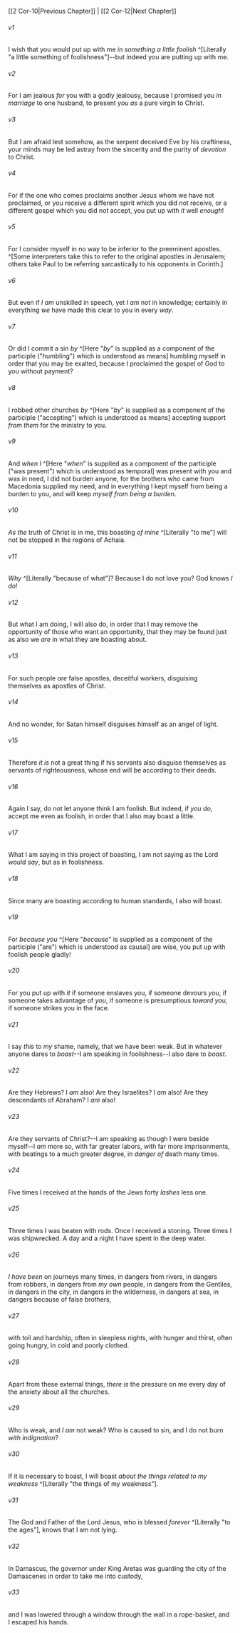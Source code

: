 ﻿---
aliases:
  - 2 Corinthians 11
---

[[2 Cor-10|Previous Chapter]] | [[2 Cor-12|Next Chapter]]

###### v1
I wish that you would put up with me _in something a little foolish_ ^[Literally "a little something of foolishness"]--but indeed you are putting up with me.

###### v2
For I am jealous _for_ you with a godly jealousy, because I promised you _in marriage_ to one husband, to present _you_ _as_ a pure virgin to Christ.

###### v3
But I am afraid lest somehow, as the serpent deceived Eve by his craftiness, your minds may be led astray from the sincerity and the purity of _devotion_ to Christ.

###### v4
For if the one who comes proclaims another Jesus whom we have not proclaimed, or you receive a different spirit which you did not receive, or a different gospel which you did not accept, you put up with _it_ well _enough_!

###### v5
For I consider myself in no way to be inferior to the preeminent apostles. ^[Some interpreters take this to refer to the original apostles in Jerusalem; others take Paul to be referring sarcastically to his opponents in Corinth.]

###### v6
But even if _I am_ unskilled in speech, yet _I am_ not in knowledge; certainly in everything _we_ have made this clear to you in every _way_.

###### v7
Or did I commit a sin _by_ ^[Here "_by_" is supplied as a component of the participle ("humbling") which is understood as means] humbling myself in order that you may be exalted, because I proclaimed the gospel of God to you without payment?

###### v8
I robbed other churches _by_ ^[Here "_by_" is supplied as a component of the participle ("accepting") which is understood as means] accepting support _from them_ for the ministry to you.

###### v9
And _when I_ ^[Here "_when_" is supplied as a component of the participle ("was present") which is understood as temporal] was present with you and was in need, I did not burden anyone, for the brothers who came from Macedonia supplied my need, and in everything I kept myself from being a burden to you, and will keep _myself from being a burden_.

###### v10
_As the_ truth of Christ is in me, this boasting _of mine_ ^[Literally "to me"] will not be stopped in the regions of Achaia.

###### v11
_Why_ ^[Literally "because of what"]? Because I do not love you? God knows _I do_!

###### v12
But what I am doing, I will also do, in order that I may remove the opportunity of those who want an opportunity, that they may be found just as also we _are_ in what they are boasting about.

###### v13
For such people _are_ false apostles, deceitful workers, disguising themselves as apostles of Christ.

###### v14
And no wonder, for Satan himself disguises himself as an angel of light.

###### v15
Therefore _it is_ not a great thing if his servants also disguise themselves as servants of righteousness, whose end will be according to their deeds.

###### v16
Again I say, do not let anyone think I am foolish. But indeed, if _you do_, accept me even as foolish, in order that I also may boast a little.

###### v17
What I am saying in this project of boasting, I am not saying as the Lord _would say_, but as in foolishness.

###### v18
Since many are boasting according to human standards, I also will boast.

###### v19
For _because you_ ^[Here "_because_" is supplied as a component of the participle ("are") which is understood as causal] are wise, you put up with foolish people gladly!

###### v20
For you put up with _it_ if someone enslaves you, if someone devours _you_, if someone takes advantage of _you_, if someone is presumptious _toward you_, if someone strikes you in the face.

###### v21
I say _this_ to _my_ shame, namely, that we have been weak.
But in whatever anyone dares to _boast_--I am speaking in foolishness--I also dare to _boast_.

###### v22
Are they Hebrews? I _am_ also! Are they Israelites? I _am_ also! Are they descendants of Abraham? I _am_ also!

###### v23
Are they servants of Christ?--I am speaking as though I were beside myself--I _am_ more so, with far greater labors, with far more imprisonments, with beatings to a much greater degree, in _danger of_ death many times.

###### v24
Five times I received at the hands of the Jews forty _lashes_ less one.

###### v25
Three times I was beaten with rods. Once I received a stoning. Three times I was shipwrecked. A day and a night I have spent in the deep water.

###### v26
_I have been_ on journeys many times, in dangers from rivers, in dangers from robbers, in dangers from _my own_ people, in dangers from the Gentiles, in dangers in the city, in dangers in the wilderness, in dangers at sea, in dangers because of false brothers,

###### v27
with toil and hardship, often in sleepless nights, with hunger and thirst, often going hungry, in cold and poorly clothed.

###### v28
Apart from these external things, _there is_ the pressure on me every day of the anxiety about all the churches.

###### v29
Who is weak, and _I am_ not weak? Who is caused to sin, and I do not burn _with indignation_?

###### v30
If it is necessary to boast, I will boast _about_ _the things related to my weakness_ ^[Literally "the things of my weakness"].

###### v31
The God and Father of the Lord Jesus, who is blessed _forever_ ^[Literally "to the ages"], knows that I am not lying.

###### v32
In Damascus, the governor under King Aretas was guarding the city of the Damascenes in order to take me into custody,

###### v33
and I was lowered through a window through the wall in a rope-basket, and I escaped his hands.